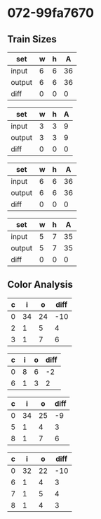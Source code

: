 # 072-99fa7670
## Train Sizes

|set|w|h|A|
|---|---|---|---|
|input|6|6|36|
|output|6|6|36|
|diff|0|0|0|


|set|w|h|A|
|---|---|---|---|
|input|3|3|9|
|output|3|3|9|
|diff|0|0|0|


|set|w|h|A|
|---|---|---|---|
|input|6|6|36|
|output|6|6|36|
|diff|0|0|0|


|set|w|h|A|
|---|---|---|---|
|input|5|7|35|
|output|5|7|35|
|diff|0|0|0|


## Color Analysis

|c|i|o|diff|
|---|---|---|---|
|0|34|24|-10|
|2|1|5|4|
|3|1|7|6|


|c|i|o|diff|
|---|---|---|---|
|0|8|6|-2|
|6|1|3|2|


|c|i|o|diff|
|---|---|---|---|
|0|34|25|-9|
|5|1|4|3|
|8|1|7|6|


|c|i|o|diff|
|---|---|---|---|
|0|32|22|-10|
|6|1|4|3|
|7|1|5|4|
|8|1|4|3|


